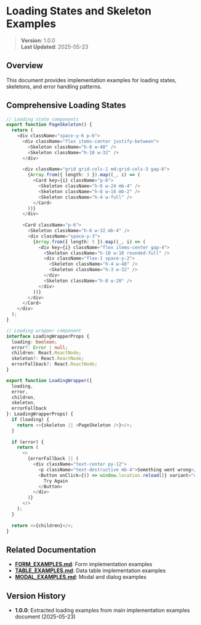 
# Loading States and Skeleton Examples

> **Version**: 1.0.0  
> **Last Updated**: 2025-05-23

## Overview

This document provides implementation examples for loading states, skeletons, and error handling patterns.

## Comprehensive Loading States

```typescript
// Loading state components
export function PageSkeleton() {
  return (
    <div className="space-y-6 p-6">
      <div className="flex items-center justify-between">
        <Skeleton className="h-8 w-48" />
        <Skeleton className="h-10 w-32" />
      </div>
      
      <div className="grid grid-cols-1 md:grid-cols-3 gap-6">
        {Array.from({ length: 3 }).map((_, i) => (
          <Card key={i} className="p-6">
            <Skeleton className="h-6 w-24 mb-4" />
            <Skeleton className="h-8 w-16 mb-2" />
            <Skeleton className="h-4 w-full" />
          </Card>
        ))}
      </div>
      
      <Card className="p-6">
        <Skeleton className="h-6 w-32 mb-4" />
        <div className="space-y-3">
          {Array.from({ length: 5 }).map((_, i) => (
            <div key={i} className="flex items-center gap-4">
              <Skeleton className="h-10 w-10 rounded-full" />
              <div className="flex-1 space-y-2">
                <Skeleton className="h-4 w-48" />
                <Skeleton className="h-3 w-32" />
              </div>
              <Skeleton className="h-8 w-20" />
            </div>
          ))}
        </div>
      </Card>
    </div>
  );
}

// Loading wrapper component
interface LoadingWrapperProps {
  loading: boolean;
  error?: Error | null;
  children: React.ReactNode;
  skeleton?: React.ReactNode;
  errorFallback?: React.ReactNode;
}

export function LoadingWrapper({
  loading,
  error,
  children,
  skeleton,
  errorFallback
}: LoadingWrapperProps) {
  if (loading) {
    return <>{skeleton || <PageSkeleton />}</>;
  }
  
  if (error) {
    return (
      <>
        {errorFallback || (
          <div className="text-center py-12">
            <p className="text-destructive mb-4">Something went wrong</p>
            <Button onClick={() => window.location.reload()} variant="outline">
              Try Again
            </Button>
          </div>
        )}
      </>
    );
  }
  
  return <>{children}</>;
}
```

## Related Documentation

- **[FORM_EXAMPLES.md](FORM_EXAMPLES.md)**: Form implementation examples
- **[TABLE_EXAMPLES.md](TABLE_EXAMPLES.md)**: Data table implementation examples
- **[MODAL_EXAMPLES.md](MODAL_EXAMPLES.md)**: Modal and dialog examples

## Version History

- **1.0.0**: Extracted loading examples from main implementation examples document (2025-05-23)
